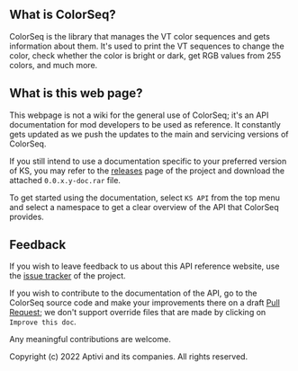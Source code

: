 ## What is ColorSeq?

ColorSeq is the library that manages the VT color sequences and gets information about them. It's used to print the VT sequences to change the color, check whether the color is bright or dark, get RGB values from 255 colors, and much more.

## What is this web page?
 
This webpage is not a wiki for the general use of ColorSeq; it's an API documentation for mod developers to be used as reference. It constantly gets updated as we push the updates to the main and servicing versions of ColorSeq.

If you still intend to use a documentation specific to your preferred version of KS, you may refer to the [releases](https://github.com/Aptivi/ColorSeq/releases) page of the project and download the attached `0.0.x.y-doc.rar` file.

To get started using the documentation, select `KS API` from the top menu and select a namespace to get a clear overview of the API that ColorSeq provides.

## Feedback

If you wish to leave feedback to us about this API reference website, use the [issue tracker](https://github.com/Aptivi/ColorSeq/issues) of the project.

If you wish to contribute to the documentation of the API, go to the ColorSeq source code and make your improvements there on a draft [Pull Request](https://github.com/Aptivi/ColorSeq/pulls); we don't support override files that are made by clicking on `Improve this doc`.

Any meaningful contributions are welcome.

Copyright (c) 2022 Aptivi and its companies. All rights reserved.